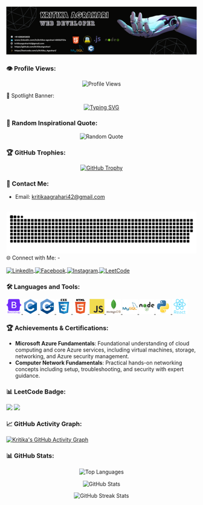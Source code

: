 ![Banner](https://github.com/KritikaAgrahari/KritikaAgrahari/blob/main/Banner.png)
### 👁️ Profile Views:
<p align="center">
  <img src="https://komarev.com/ghpvc/?username=kritikaagrahari&style=for-the-badge&color=7e8c8d" alt="Profile Views" />
</p>

💫 Spotlight Banner:
<p align="center">
  <a href="https://github.com/KritikaAgrahari">
    <img src="https://readme-typing-svg.demolab.com?font=Fira+Code&size=22&duration=4000&pause=500&color=9f9f9f&center=true&vCenter=true&width=500&lines=Welcome+to+my+GitHub!;I'm+Kritika+Agrahari+👩‍💻;I+Love+Coding+and+Technology;Innovating+with+Passion✨;Building+Technology+for+the+Future" alt="Typing SVG" />
  </a>
</p>

### 💬 Random Inspirational Quote:
<p align="center">
  <img src="https://quotes-github-readme.vercel.app/api?type=horizontal&theme=tokyonight" alt="Random Quote" />
</p>

### 🏆 GitHub Trophies:
<p align="center">
  <a href="https://github.com/ryo-ma/github-profile-trophy">
    <img src="https://github-profile-trophy.vercel.app/?username=kritikaagrahari&theme=tokyonight&no-bg=true&no-frame=true&column=5&margin-w=15&margin-h=15&row=2" alt="GitHub Trophy" />
  </a>
</p>



### 📧 Contact Me:
- Email: [kritikaagrahari42@gmail.com](mailto:kritikaagrahari42@gmail.com)


<br clear="both">

<img src="https://raw.githubusercontent.com/Code-Mars/Code-Mars/output/snake.svg" alt="Snake animation" />
🌐 Connect with Me:
-<p align="left">
  <a href="https://linkedin.com/in/kritika-agrahari" target="_blank">
    <img align="center" src="https://raw.githubusercontent.com/rahuldkjain/github-profile-readme-generator/master/src/images/icons/Social/linked-in-alt.svg" alt="LinkedIn" height="30" width="40" />
  </a>
  <a href="https://fb.com/kritika agrahari" target="_blank">
    <img align="center" src="https://raw.githubusercontent.com/rahuldkjain/github-profile-readme-generator/master/src/images/icons/Social/facebook.svg" alt="Facebook" height="30" width="40" />
  </a>
  <a href="https://instagram.com/aaa_kritika" target="_blank">
    <img align="center" src="https://raw.githubusercontent.com/rahuldkjain/github-profile-readme-generator/master/src/images/icons/Social/instagram.svg" alt="Instagram" height="30" width="40" />
  </a>
  <a href="https://www.leetcode.com/kritika agrahari" target="_blank">
    <img align="center" src="https://raw.githubusercontent.com/rahuldkjain/github-profile-readme-generator/master/src/images/icons/Social/leet-code.svg" alt="LeetCode" height="30" width="40" />
  </a>
</p>



### 🛠️ Languages and Tools:
<p align="left"> 
  <a href="https://getbootstrap.com" target="_blank" rel="noreferrer"> 
    <img src="https://raw.githubusercontent.com/devicons/devicon/master/icons/bootstrap/bootstrap-plain-wordmark.svg" alt="Bootstrap" width="40" height="40"/> 
  </a> 
  <a href="https://www.cprogramming.com/" target="_blank" rel="noreferrer"> 
    <img src="https://raw.githubusercontent.com/devicons/devicon/master/icons/c/c-original.svg" alt="C" width="40" height="40"/> 
  </a> 
  <a href="https://www.w3schools.com/cpp/" target="_blank" rel="noreferrer"> 
    <img src="https://raw.githubusercontent.com/devicons/devicon/master/icons/cplusplus/cplusplus-original.svg" alt="C++" width="40" height="40"/> 
  </a> 
  <a href="https://www.w3schools.com/css/" target="_blank" rel="noreferrer"> 
    <img src="https://raw.githubusercontent.com/devicons/devicon/master/icons/css3/css3-original-wordmark.svg" alt="CSS3" width="40" height="40"/> 
  </a> 
  <a href="https://www.w3.org/html/" target="_blank" rel="noreferrer"> 
    <img src="https://raw.githubusercontent.com/devicons/devicon/master/icons/html5/html5-original-wordmark.svg" alt="HTML5" width="40" height="40"/> 
  </a> 
  <a href="https://developer.mozilla.org/en-US/docs/Web/JavaScript" target="_blank" rel="noreferrer"> 
    <img src="https://raw.githubusercontent.com/devicons/devicon/master/icons/javascript/javascript-original.svg" alt="JavaScript" width="40" height="40"/> 
  </a> 
  <a href="https://www.mongodb.com/" target="_blank" rel="noreferrer"> 
    <img src="https://raw.githubusercontent.com/devicons/devicon/master/icons/mongodb/mongodb-original-wordmark.svg" alt="MongoDB" width="40" height="40"/> 
  </a> 
  <a href="https://www.mysql.com/" target="_blank" rel="noreferrer"> 
    <img src="https://raw.githubusercontent.com/devicons/devicon/master/icons/mysql/mysql-original-wordmark.svg" alt="MySQL" width="40" height="40"/> 
  </a> 
  <a href="https://nodejs.org" target="_blank" rel="noreferrer"> 
    <img src="https://raw.githubusercontent.com/devicons/devicon/master/icons/nodejs/nodejs-original-wordmark.svg" alt="NodeJS" width="40" height="40"/> 
  </a> 
  <a href="https://www.python.org" target="_blank" rel="noreferrer"> 
    <img src="https://raw.githubusercontent.com/devicons/devicon/master/icons/python/python-original.svg" alt="Python" width="40" height="40"/> 
  </a> 
  <a href="https://reactjs.org/" target="_blank" rel="noreferrer"> 
    <img src="https://raw.githubusercontent.com/devicons/devicon/master/icons/react/react-original-wordmark.svg" alt="React" width="40" height="40"/> 
  </a> 
</p>


### 🏆 Achievements & Certifications:
<ul>
  <li><strong>Microsoft Azure Fundamentals</strong>: Foundational understanding of cloud computing and core Azure services, including virtual machines, storage, networking, and Azure security management.</li>
  <li><strong>Computer Network Fundamentals</strong>: Practical hands-on networking concepts including setup, troubleshooting, and security with expert guidance.</li>
</ul>

### 📊 LeetCode Badge:
[<img src="https://assets.leetcode.com/static_assets/marketing/2024-50.gif" width="150">](https://www.leetcode.com/kritikaagrahari)
[<img src="https://assets.leetcode.com/static_assets/marketing/2024-100-new.gif" width="150">](https://leetcode.com/u/Kritika_Agrahari/)




### 📈 GitHub Activity Graph:
[![Kritika's GitHub Activity Graph](https://github-readme-activity-graph.vercel.app/graph?username=kritikaagrahari&theme=tokyonight)](https://github.com/ashutosh00710/github-readme-activity-graph)



### 📊 GitHub Stats:
<p align="center">
  <img align="center" src="https://github-readme-stats.vercel.app/api/top-langs?username=kritikaagrahari&show_icons=true&locale=en&layout=compact&theme=tokyonight" alt="Top Languages" />
</p>

<p align="center">
  <img align="center" src="https://github-readme-stats.vercel.app/api?username=kritikaagrahari&show_icons=true&locale=en&theme=tokyonight" alt="GitHub Stats" />
</p>

<p align="center">
  <img src="https://github-readme-streak-stats.herokuapp.com/?user=kritikaagrahari&theme=tokyonight" alt="GitHub Streak Stats" />
</p>





